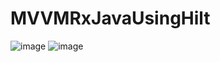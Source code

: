 # MVVMRxJavaUsingHilt


![image](https://user-images.githubusercontent.com/39657409/93771141-bdbffc80-fc3a-11ea-884e-0c8af7223420.png)
![image](https://user-images.githubusercontent.com/39657409/93771188-ca445500-fc3a-11ea-9e13-3603402e3a0a.png)
